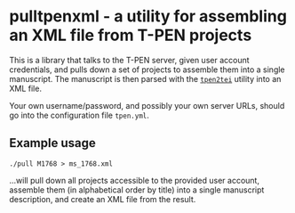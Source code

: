 pulltpenxml - a utility for assembling an XML file from T-PEN projects
====

This is a library that talks to the T-PEN server, given user account
credentials, and pulls down a set of projects to assemble them into
a single manuscript. The manuscript is then parsed with the [`tpen2tei`](https://github.com/DHUniWien/tpen2tei) utility into an XML file.

Your own username/password, and possibly your own server URLs, should
go into the configuration file `tpen.yml`.

Example usage
---

	./pull M1768 > ms_1768.xml

...will pull down all projects accessible to the provided user account,
assemble them (in alphabetical order by title) into a single manuscript
description, and create an XML file from the result.
